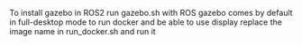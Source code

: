 To install gazebo in ROS2 run gazebo.sh
with ROS gazebo comes by default in full-desktop mode
to run docker and be able to use display replace the image name in run_docker.sh and run it 